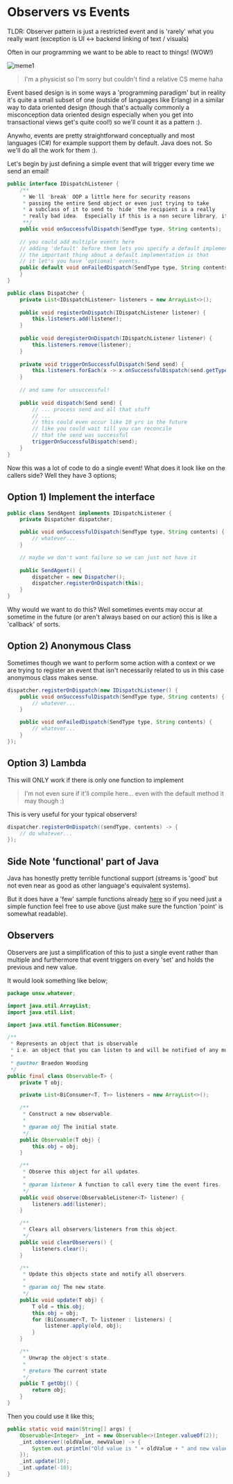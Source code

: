 # Observers vs Events

TLDR: Observer pattern is just a restricted event and is 'rarely' what you really want (exception is UI <-> backend linking of text / visuals)

Often in our programming we want to be able to react to things! (WOW!)

![meme1](https://images7.memedroid.com/images/UPLOADED756/5e1cf8d464f57.jpeg)

> I'm a physicist so I'm sorry but couldn't find a relative CS meme haha

Event based design is in some ways a 'programming paradigm' but in reality it's quite a small subset of one (outside of languages like Erlang) in a similar way to data oriented design (though that's actually commonly a misconception data oriented design especially when you get into transactional views get's quite cool!) so we'll count it as a pattern :).

Anywho, events are pretty straightforward conceptually and most languages (C#) for example support them by default.  Java does not.  So we'll do all the work for them :).

Let's begin by just defining a simple event that will trigger every time we send an email!

```java
public interface IDispatchListener {
    /**
     * We'll 'break' OOP a little here for security reasons
     * passing the entire Send object or even just trying to take
     * a subclass of it to send to 'hide' the recipient is a really
     * really bad idea.  Especially if this is a non secure library, it would suck if someone managed to register this event behind the scenes and got every email address we sent to :).
     **/
    public void onSuccessfulDispatch(SendType type, String contents);
    
    // you could add multiple events here
    // adding 'default' before them lets you specify a default implementation
    // the important thing about a default implementation is that
    // it let's you have 'optional' events.
    public default void onFailedDispatch(SendType type, String contents) {
    }
}

public class Dispatcher {
    private List<IDispatchListener> listeners = new ArrayList<>();
    
    public void registerOnDispatch(IDispatchListener listener) {
        this.listeners.add(listener);
    }
    
    public void deregisterOnDispatch(IDispatchListener listener) {
        this.listeners.remove(listener);
    }
    
    private void triggerOnSuccessfulDispatch(Send send) {
        this.listeners.forEach(x -> x.onSuccessfulDispatch(send.getType(), send.getContents()));
    }
    
    // and same for unsuccessful!
    
    public void dispatch(Send send) {
        // ... process send and all that stuff
        // ...
        // this could even occur like 10 yrs in the future
        // like you could wait till you can reconcile
        // that the send was successful
        triggerOnSuccessfulDispatch(send);
    }
}
```

Now this was a lot of code to do a single event!  What does it look like on the callers side?  Well they have 3 options;

## Option 1) Implement the interface

```java
public class SendAgent implements IDispatchListener {
    private Dispatcher dispatcher;

    public void onSuccessfulDispatch(SendType type, String contents) {
        // whatever...
    }

    // maybe we don't want failure so we can just not have it
    
    public SendAgent() {
        dispatcher = new Dispatcher();
        dispatcher.registerOnDispatch(this);
    }
}
```

Why would we want to do this?  Well sometimes events may occur at sometime in the future (or aren't always based on our action) this is like a 'callback' of sorts.

## Option 2) Anonymous Class

Sometimes though we want to perform some action with a context or we are trying to register an event that isn't necessarily related to us in this case anonymous class makes sense.

```java
dispatcher.registerOnDispatch(new IDispatchListener() {
    public void onSuccessfulDispatch(SendType type, String contents) {
        // whatever...
    }

    public void onFailedDispatch(SendType type, String contents) {
        // whatever...
    }
});
```

## Option 3) Lambda

This will ONLY work if there is only one function to implement

> I'm not even sure if it'll compile here... even with the default method it may though :)

This is very useful for your typical observers!

```java
dispatcher.registerOnDispatch((sendType, contents) -> {
    // do whatever...
});
```

## Side Note 'functional' part of Java

Java has honestly pretty terrible functional support (streams is 'good' but not even near as good as other language's equivalent systems).

But it does have a 'few' sample functions already [here](https://docs.oracle.com/javase/8/docs/api/java/util/function/package-summary.html) so if you need just a simple function feel free to use above (just make sure the function 'point' is somewhat readable).

## Observers

Observers are just a simplification of this to just a single event rather than multiple and furthermore that event triggers on every 'set' and holds the previous and new value.

It would look something like below;

```java
package unsw.whatever;

import java.util.ArrayList;
import java.util.List;

import java.util.function.BiConsumer;

/**
 * Represents an object that is observable
 * i.e. an object that you can listen to and will be notified of any mutations.
 * 
 * @author Braedon Wooding
 */
public final class Observable<T> {
    private T obj;

    private List<BiConsumer<T, T>> listeners = new ArrayList<>();

    /**
     * Construct a new observable.
     * 
     * @param obj The initial state.
     */
    public Observable(T obj) {
        this.obj = obj;
    }

    /**
     * Observe this object for all updates.
     * 
     * @param listener A function to call every time the event fires.
     */
    public void observe(ObservableListener<T> listener) {
        listeners.add(listener);
    }

    /**
     * Clears all observers/listeners from this object.
     */
    public void clearObservers() {
        listeners.clear();
    }

    /**
     * Update this objects state and notify all observers.
     * 
     * @param obj The new state.
     */
    public void update(T obj) {
        T old = this.obj;
        this.obj = obj;
        for (BiConsumer<T, T> listener : listeners) {
            listener.apply(old, obj);
        }
    }

    /**
     * Unwrap the object's state.
     * 
     * @return The current state
     */
    public T getObj() {
        return obj;
    }
}
```

Then you could use it like this;

```java
public static void main(String[] args) {
    Observable<Integer> _int = new Observable<>(Integer.valueOf(2));
    _int.observer((oldValue, newValue) -> {
        System.out.println("Old value is " + oldValue + " and new value is " + newValue);
    });
    _int.update(10);
    _int.update(-10);
}
```
